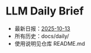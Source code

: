 # LLM Daily Brief

- 最新日报：[2025-10-13](./daily/2025-10-13.md)
- 所有历史：docs/daily/
- 使用说明见仓库 README.md

